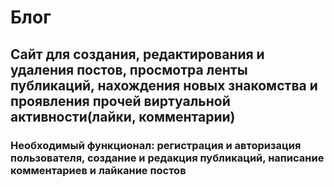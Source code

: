 # Блог
## Сайт для создания, редактирования и удаления постов, просмотра ленты публикаций, нахождения новых знакомства и проявления прочей виртуальной активности(лайки, комментарии)
### Необходимый функционал: регистрация и авторизация пользователя, создание и редакция публикаций, написание комментариев и лайкание постов
